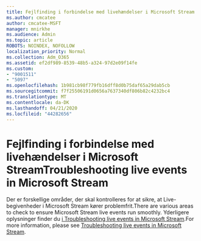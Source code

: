 ```yaml
---
title: Fejlfinding i forbindelse med livehændelser i Microsoft Stream
ms.author: cmcatee
author: cmcatee-MSFT
manager: mnirkhe
ms.audience: Admin
ms.topic: article
ROBOTS: NOINDEX, NOFOLLOW
localization_priority: Normal
ms.collection: Adm_O365
ms.assetid: ef2df989-8539-48b5-a324-97d2e09f14fe
ms.custom:
- "9001511"
- "5097"
ms.openlocfilehash: 1b981cb98f779fb16dff8d0b75daf65a29dab5cb
ms.sourcegitcommit: f7f25506191d0656a7637340df806b82c4232bc4
ms.translationtype: MT
ms.contentlocale: da-DK
ms.lasthandoff: 04/21/2020
ms.locfileid: "44282656"
---
```

# <a name="troubleshooting-live-events-in-microsoft-stream"></a><span data-ttu-id="767c2-102">Fejlfinding i forbindelse med livehændelser i Microsoft Stream</span><span class="sxs-lookup"><span data-stu-id="767c2-102">Troubleshooting live events in Microsoft Stream</span></span>

<span data-ttu-id="767c2-103">Der er forskellige områder, der skal kontrolleres for at sikre, at Live-begivenheder i Microsoft Stream kører problemfrit.</span><span class="sxs-lookup"><span data-stu-id="767c2-103">There are various areas to check to ensure Microsoft Stream live events run smoothly.</span></span> <span data-ttu-id="767c2-104">Yderligere oplysninger finder du [i Troubleshooting live events in Microsoft Stream](https://docs.microsoft.com/stream/live-event-troubleshooting).</span><span class="sxs-lookup"><span data-stu-id="767c2-104">For more information, please see [Troubleshooting live events in Microsoft Stream](https://docs.microsoft.com/stream/live-event-troubleshooting).</span></span>
